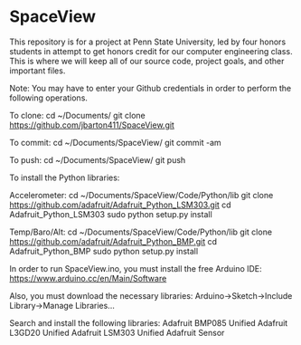 # SpaceView
This repository is for a project at Penn State University, led by four honors students in attempt to get honors credit for our computer engineering class. This is where we will keep all of our source code, project goals, and other important files. 

Note: You may have to enter your Github credentials in order to perform the following operations.

To clone:
cd ~/Documents/
git clone https://github.com/jbarton411/SpaceView.git

To commit:
cd ~/Documents/SpaceView/
git commit -am <message>

To push:
cd ~/Documents/SpaceView/
git push 

To install the Python libraries:

Accelerometer:
cd ~/Documents/SpaceView/Code/Python/lib
git clone https://github.com/adafruit/Adafruit_Python_LSM303.git
cd Adafruit_Python_LSM303
sudo python setup.py install

Temp/Baro/Alt:
cd ~/Documents/SpaceView/Code/Python/lib
git clone https://github.com/adafruit/Adafruit_Python_BMP.git
cd Adafruit_Python_BMP
sudo python setup.py install

In order to run SpaceView.ino, you must install the free Arduino IDE:
https://www.arduino.cc/en/Main/Software

Also, you must download the necessary libraries:
Arduino->Sketch->Include Library->Manage Libraries...

Search and install the following libraries:
    Adafruit BMP085 Unified
    Adafruit L3GD20 Unified
    Adafruit LSM303 Unified
    Adafruit Sensor
    


